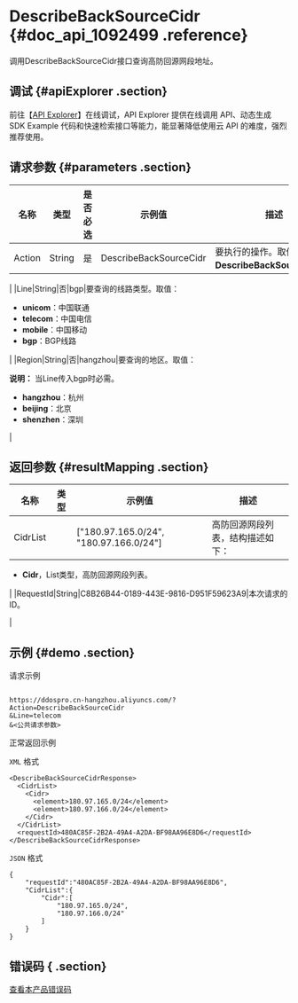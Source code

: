 # DescribeBackSourceCidr {#doc_api_1092499 .reference}

调用DescribeBackSourceCidr接口查询高防回源网段地址。

## 调试 {#apiExplorer .section}

前往【[API Explorer](https://api.aliyun.com/#product=DDoSPro&api=DescribeBackSourceCidr)】在线调试，API Explorer 提供在线调用 API、动态生成 SDK Example 代码和快速检索接口等能力，能显著降低使用云 API 的难度，强烈推荐使用。

## 请求参数 {#parameters .section}

|名称|类型|是否必选|示例值|描述|
|--|--|----|---|--|
|Action|String|是|DescribeBackSourceCidr|要执行的操作。取值：**DescribeBackSourceCidr**。

 |
|Line|String|否|bgp|要查询的线路类型。取值：

 -   **unicom**：中国联通
-   **telecom**：中国电信
-   **mobile**：中国移动
-   **bgp**：BGP线路

 |
|Region|String|否|hangzhou|要查询的地区。取值：

 **说明：** 当Line传入bgp时必需。

 -   **hangzhou**：杭州
-   **beijing**：北京
-   **shenzhen**：深圳

 |

## 返回参数 {#resultMapping .section}

|名称|类型|示例值|描述|
|--|--|---|--|
|CidrList| |\["180.97.165.0/24", "180.97.166.0/24"\]|高防回源网段列表，结构描述如下：

 -   **Cidr**，List类型，高防回源网段列表。

 |
|RequestId|String|C8B26B44-0189-443E-9816-D951F59623A9|本次请求的ID。

 |

## 示例 {#demo .section}

请求示例

``` {#request_demo}

https://ddospro.cn-hangzhou.aliyuncs.com/?Action=DescribeBackSourceCidr
&Line=telecom
&<公共请求参数>

```

正常返回示例

`XML` 格式

``` {#xml_return_success_demo}
<DescribeBackSourceCidrResponse>
  <CidrList>
    <Cidr>
      <element>180.97.165.0/24</element>
      <element>180.97.166.0/24</element>
    </Cidr>
  </CidrList>
  <requestId>480AC85F-2B2A-49A4-A2DA-BF98AA96E8D6</requestId>
</DescribeBackSourceCidrResponse>

```

`JSON` 格式

``` {#json_return_success_demo}
{
	"requestId":"480AC85F-2B2A-49A4-A2DA-BF98AA96E8D6",
	"CidrList":{
		"Cidr":[
			"180.97.165.0/24",
			"180.97.166.0/24"
		]
	}
}
```

## 错误码 { .section}

[查看本产品错误码](https://error-center.aliyun.com/status/product/DDoSPro)

